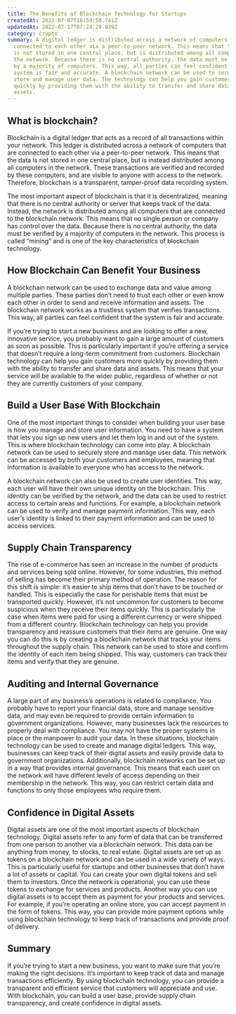 ```yaml
---
title: The Benefits of Blockchain Technology for Startups
createdAt: 2022-07-07T16:59:50.741Z
updatedAt: 2022-07-17T07:24:29.039Z
category: crypto
summary: A digital ledger is distributed across a network of computers that are
  connected to each other via a peer-to-peer network. This means that the data
  is not stored in one central place, but is distributed among all computers in
  the network. Because there is no central authority, the data must be verified
  by a majority of computers. This way, all parties can feel confident that the
  system is fair and accurate. A blockchain network can be used to securely
  store and manage user data. The technology can help you gain customers more
  quickly by providing them with the ability to transfer and share data and
  assets.
---
```


## What is blockchain?

Blockchain is a digital ledger that acts as a record of all transactions within your network. This ledger is distributed across a network of computers that are connected to each other via a peer-to-peer network. This means that the data is not stored in one central place, but is instead distributed among all computers in the network. These transactions are verified and recorded by these computers, and are visible to anyone with access to the network. Therefore, blockchain is a transparent, tamper-proof data recording system.

The most important aspect of blockchain is that it is decentralized, meaning that there is no central authority or server that keeps track of the data. Instead, the network is distributed among all computers that are connected to the blockchain network. This means that no single person or company has control over the data. Because there is no central authority, the data must be verified by a majority of computers in the network. This process is called “mining” and is one of the key characteristics of blockchain technology.

## How Blockchain Can Benefit Your Business

A blockchain network can be used to exchange data and value among multiple parties. These parties don’t need to trust each other or even know each other in order to send and receive information and assets. The blockchain network works as a trustless system that verifies transactions. This way, all parties can feel confident that the system is fair and accurate.

If you’re trying to start a new business and are looking to offer a new, innovative service, you probably want to gain a large amount of customers as soon as possible. This is particularly important if you’re offering a service that doesn’t require a long-term commitment from customers. Blockchain technology can help you gain customers more quickly by providing them with the ability to transfer and share data and assets. This means that your service will be available to the wider public, regardless of whether or not they are currently customers of your company.

## Build a User Base With Blockchain

One of the most important things to consider when building your user base is how you manage and store user information. You need to have a system that lets you sign up new users and let them log in and out of the system. This is where blockchain technology can come into play. A blockchain network can be used to securely store and manage user data. This network can be accessed by both your customers and employees, meaning that information is available to everyone who has access to the network.

A blockchain network can also be used to create user identities. This way, each user will have their own unique identity on the blockchain. This identity can be verified by the network, and the data can be used to restrict access to certain areas and functions. For example, a blockchain network can be used to verify and manage payment information. This way, each user’s identity is linked to their payment information and can be used to access services.

## Supply Chain Transparency

The rise of e-commerce has seen an increase in the number of products and services being sold online. However, for some industries, this method of selling has become their primary method of operation. The reason for this shift is simple: it’s easier to ship items that don’t have to be touched or handled. This is especially the case for perishable items that must be transported quickly. However, it’s not uncommon for customers to become suspicious when they receive their items quickly. This is particularly the case when items were paid for using a different currency or were shipped from a different country. Blockchain technology can help you provide transparency and reassure customers that their items are genuine. One way you can do this is by creating a blockchain network that tracks your items throughout the supply chain. This network can be used to store and confirm the identity of each item being shipped. This way, customers can track their items and verify that they are genuine.

## Auditing and Internal Governance

A large part of any business’s operations is related to compliance. You probably have to report your financial data, store and manage sensitive data, and may even be required to provide certain information to government organizations. However, many businesses lack the resources to properly deal with compliance. You may not have the proper systems in place or the manpower to audit your data. In these situations, blockchain technology can be used to create and manage digital ledgers. This way, businesses can keep track of their digital assets and easily provide data to government organizations. Additionally, blockchain networks can be set up in a way that provides internal governance. This means that each user on the network will have different levels of access depending on their membership in the network. This way, you can restrict certain data and functions to only those employees who require them.

## Confidence in Digital Assets

Digital assets are one of the most important aspects of blockchain technology. Digital assets refer to any form of data that can be transferred from one person to another via a blockchain network. This data can be anything from money, to stocks, to real estate. Digital assets are set up as tokens on a blockchain network and can be used in a wide variety of ways. This is particularly useful for startups and other businesses that don’t have a lot of assets or capital. You can create your own digital tokens and sell them to investors. Once the network is operational, you can use these tokens to exchange for services and products. Another way you can use digital assets is to accept them as payment for your products and services. For example, if you’re operating an online store, you can accept payment in the form of tokens. This way, you can provide more payment options while using blockchain technology to keep track of transactions and provide proof of delivery.

## Summary

If you’re trying to start a new business, you want to make sure that you’re making the right decisions. It’s important to keep track of data and manage transactions efficiently. By using blockchain technology, you can provide a transparent and efficient service that customers will appreciate and use. With blockchain, you can build a user base, provide supply chain transparency, and create confidence in digital assets.
